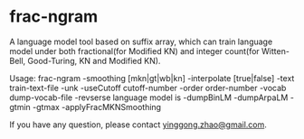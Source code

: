 frac-ngram
================

A language model tool based on suffix array, which can train language model under both fractional(for Modified KN) and integer count(for Witten-Bell, Good-Turing, KN and Modified KN).

Usage:
   frac-ngram 
        -smoothing [mkn|gt|wb|kn] 
        -interpolate [true|false] 
        -text train-text-file 
        -unk -useCutoff cutoff-number 
        -order order-number 
        -vocab dump-vocab-file 
        -revserse language model is 
        -dumpBinLM
        -dumpArpaLM
        -gtmin
        -gtmax
        -applyFracMKNSmoothing 

If you have any question, please contact yinggong.zhao@gmail.com.

